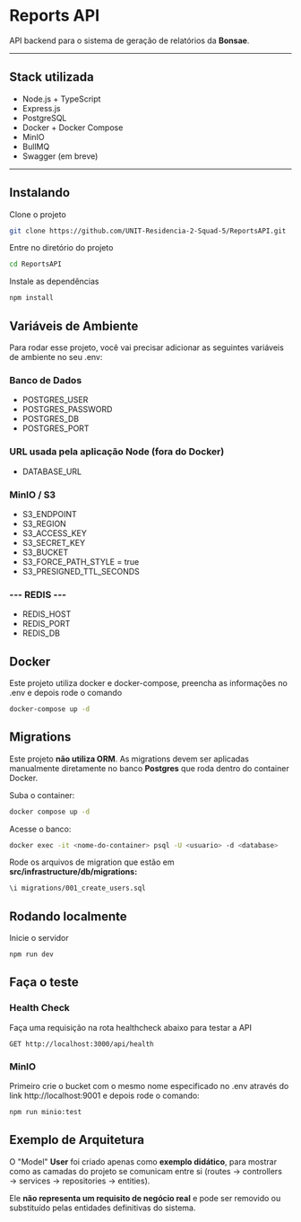 # Reports API

API backend para o sistema de geração de relatórios da **Bonsae**.

---

## Stack utilizada

- Node.js + TypeScript
- Express.js
- PostgreSQL
- Docker + Docker Compose
- MinIO
- BullMQ 
- Swagger (em breve)

---

## Instalando

Clone o projeto

```bash
git clone https://github.com/UNIT-Residencia-2-Squad-5/ReportsAPI.git
```

Entre no diretório do projeto

```bash
cd ReportsAPI
```

Instale as dependências

```bash
npm install
```

## Variáveis de Ambiente

Para rodar esse projeto, você vai precisar adicionar as seguintes variáveis de ambiente no seu .env:

### Banco de Dados 
- POSTGRES_USER
- POSTGRES_PASSWORD
- POSTGRES_DB
- POSTGRES_PORT

### URL usada pela aplicação Node (fora do Docker)
- DATABASE_URL

### MinIO / S3
- S3_ENDPOINT
- S3_REGION
- S3_ACCESS_KEY
- S3_SECRET_KEY
- S3_BUCKET
- S3_FORCE_PATH_STYLE = true
- S3_PRESIGNED_TTL_SECONDS

### --- REDIS ---
- REDIS_HOST
- REDIS_PORT
- REDIS_DB

## Docker

Este projeto utiliza docker e docker-compose, preencha as informações no .env e depois rode o comando

```bash
docker-compose up -d
```

## Migrations

Este projeto **não utiliza ORM**. As migrations devem ser aplicadas manualmente diretamente no banco **Postgres** que roda dentro do container Docker.   

Suba o container:
```bash
docker compose up -d
```
Acesse o banco:
```bash
docker exec -it <nome-do-container> psql -U <usuario> -d <database>
```
Rode os arquivos de migration que estão em **src/infrastructure/db/migrations:**
```bash
\i migrations/001_create_users.sql
```

## Rodando localmente

Inicie o servidor

```bash
npm run dev
```

## Faça o teste

### Health Check
Faça uma requisição na rota healthcheck abaixo para testar a API

```http
GET http://localhost:3000/api/health
```
### MinIO
Primeiro crie o bucket com o mesmo nome especificado no .env através do link http://localhost:9001 e depois rode o comando:

```bash
npm run minio:test
```

## Exemplo de Arquitetura

O "Model" **User** foi criado apenas como **exemplo didático**, para mostrar como as camadas do projeto se comunicam entre si 
(routes → controllers → services → repositories → entities).  

Ele **não representa um requisito de negócio real** e pode ser removido ou substituído pelas entidades definitivas do sistema.